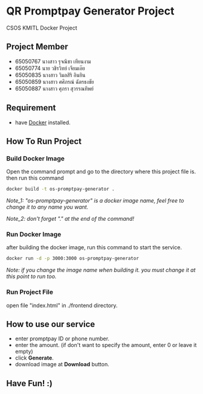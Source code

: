 # QR Promptpay Generator Project
CSOS KMITL Docker Project

## Project Member
- 65050767 นางสาว รุจณิชา เทียนงาม
- 65050774 นาย วชิรวิทย์ เจียมเอ๊ย
- 65050835 นางสาว วิมลสิริ อินยิน
- 65050859 นางสาว ศศิภรณ์ ฉัตรธงชัย
- 65050887 นางสาว ศุภรา สุวรรณทิพย์

## Requirement
- have [Docker](https://docs.docker.com/engine/install/) installed.

## How To Run Project

### Build Docker Image
Open the command prompt and go to the directory where this project file is. then run this command

```bash
docker build -t os-promptpay-generator .
```

*Note_1: "os-promptpay-generator" is a docker image name, feel free to change it to any name you want.*

*Note_2: don't forget "." at the end of the command!*

### Run Docker Image
after building the docker image, run this command to start the service.

```bash
docker run -d -p 3000:3000 os-promptpay-generator
```

*Note: if you change the image name when building it. you must change it at this point to run too.*

### Run Project File
open file "index.html" in ./frontend directory.

## How to use our service
- enter promptpay ID or phone number.
- enter the amount. (if don't want to specify the amount, enter 0 or leave it empty)
- click **Generate**.
- download image at **Download** button.

## Have Fun! :)
